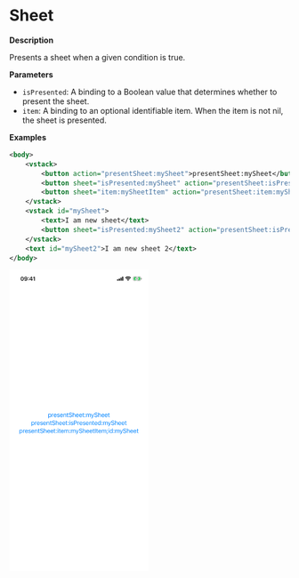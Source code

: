 # Sheet

**Description**

Presents a sheet when a given condition is true.

**Parameters**

- `isPresented`: A binding to a Boolean value that determines whether to present the sheet.
- `item`: A binding to an optional identifiable item. When the item is not nil, the sheet is presented.

**Examples**

```xml
<body>
    <vstack>
        <button action="presentSheet:mySheet">presentSheet:mySheet</button>
        <button sheet="isPresented:mySheet" action="presentSheet:isPresented:mySheet">presentSheet:isPresented:mySheet</button>
        <button sheet="item:mySheetItem" action="presentSheet:item:mySheetItem;id:mySheet">presentSheet:item:mySheetItem;id:mySheet</button>
    </vstack>
    <vstack id="mySheet">
        <text>I am new sheet</text>
        <button sheet="isPresented:mySheet2" action="presentSheet:isPresented:mySheet2">presentSheet:isPresented:mySheet2</button>
    </vstack>
    <text id="mySheet2">I am new sheet 2</text>
</body>
```

<img src="/Screenshots/Modifiers/Controls/sheet_1.png" width="250" alt="Screenshot">

